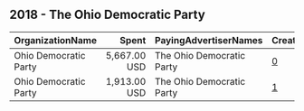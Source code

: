 ## 2018 - The Ohio Democratic Party 
|OrganizationName|Spent|PayingAdvertiserNames|CreativeUrls|Impressions|Genders|AgeBrackets|CountryCodes|BillingAddresses|CandidateBallotInformation|
|:---|---:|:---|:---|---:|:---|:---|:---|:---|:---|
|Ohio Democratic Party|5,667.00 USD|The Ohio Democratic Party|[0](https://www.snap.com/political-ads/asset/d936787c6e588fd53ca1fb9a64a336aa425a85da34203caa16d6d6a07689ac20?mediaType=mp4)|1,848,261|FEMALE|18-23|united states|US||
|Ohio Democratic Party|1,913.00 USD|The Ohio Democratic Party|[1](https://www.snap.com/political-ads/asset/d936787c6e588fd53ca1fb9a64a336aa425a85da34203caa16d6d6a07689ac20?mediaType=mp4)|886,571||18-23|united states|US||
